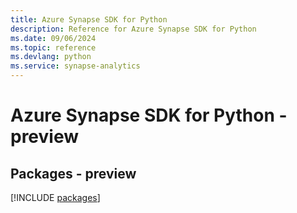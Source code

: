 ```yaml
---
title: Azure Synapse SDK for Python
description: Reference for Azure Synapse SDK for Python
ms.date: 09/06/2024
ms.topic: reference
ms.devlang: python
ms.service: synapse-analytics
---
```

# Azure Synapse SDK for Python - preview
## Packages - preview
[!INCLUDE [packages](synapse-index.md)]